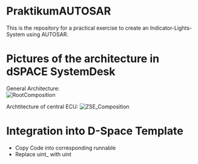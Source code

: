 # PraktikumAUTOSAR
This is the repository for a practical exercise to create an Indicator-Lights-System using AUTOSAR.

# Pictures of the architecture in dSPACE SystemDesk
General Architecture:  
![RootComposition](https://github.com/user-attachments/assets/bf357a6a-6e1a-4ad2-b0d7-52ce0a2e9ffa)


Archtitecture of central ECU:
![ZSE_Composition](https://github.com/user-attachments/assets/9ca3b0e4-3738-4657-86f9-066aa25271ad)

# Integration into D-Space Template
- Copy Code into corresponding runnable
- Replace uint_ with uint
